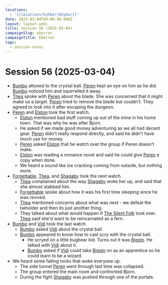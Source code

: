 ```yaml
---
locations:
  - '[[locations/kyhber|Khyber]]'
date: 2025-03-04T00:00:00.000Z
layout: layout.webc
title: Session 56 (2025-03-04)
campaignSlug: eberron
campaignTitle: Eberron
tags:
  - session-notes
---
```

# Session 56 (2025-03-04)

- [Bumbo](pcs/bumbo.md) attuned to the crystal ball. [Peren](pcs/peren-ngintaku.md) kept an eye on him as he did. [Bumbo](pcs/bumbo.md) noticed him and squirrelled it away.
- [Thea](pcs/thea.md) spoke with [Peren](pcs/peren-ngintaku.md) about the blade. She was concerned that it might make us a target. [Peren](pcs/peren-ngintaku.md) tried to remove the blade but couldn't. They agreed to look into it after escaping the dungeon.
- [Peren](pcs/peren-ngintaku.md) and [Elston](pcs/elston-ford.md) took the first watch.
	- [Elston](pcs/elston-ford.md) mentioned bad stuff coming up out of the mine in his home town. That was why he was after Bjorn.
	- He asked if we made good money adventuring as we all had decent gear. [Peren](pcs/peren-ngintaku.md) didn't really respond directly, and said he didn't have much use for money.
	- [Peren](pcs/peren-ngintaku.md) asked [Elston](pcs/elston-ford.md) that he watch over the group if Peren doesn't make.
	- [Elston](pcs/elston-ford.md) was reading a romance novel and said he could give [Peren](pcs/peren-ngintaku.md) a copy when done.
	- We heard a sound like ice cracking coming from outside, but nothing more.
- [Forgettable](pcs/forgettable.md), [Thea](pcs/thea.md), and [Shagaby](pcs/shagaby.md) took the next watch.
	- [Thea](pcs/thea.md) complained about the way [Shagaby](pcs/shagaby.md) woke her up, and said that she almost stabbed him.
	- [Forgettable](pcs/forgettable.md) spoke about how it was his first time sleeping since he was revived.
	- [Thea](pcs/thea.md) mentioned concerns about what was next - we defeat the beholder and then its just another thing.
	- They talked about what would happen if [The Silent Folk](other/the-silent-folk.md) took over. [Thea](pcs/thea.md) said she'd want to be reincarnated as a fern.
- [Bumbo](pcs/bumbo.md) and [Vidi](pcs/vidi-veni.md) took the last watch.
	- [Bumbo](pcs/bumbo.md) asked [Vidi](pcs/vidi-veni.md) about the crystal ball.
	- [Bumbo](pcs/bumbo.md) appeared to know how to cast scry with the crystal ball.
		- He scryed on a little bugbear kid. Turns out it was [Biggin](npcs/biggin.md). He talked with [Vidi](pcs/vidi-veni.md) about ti.
		- [Bumbo](pcs/bumbo.md) asked if [Vidi](pcs/vidi-veni.md) could take [Biggin](npcs/biggin.md) on as an apprentice so he could learn to be a wizard.
- We heard some falling rocks that woke everyone up.
	- The side tunnel [Peren](pcs/peren-ngintaku.md) went through last time was collapsed.
	- The group entered the main room and confronted Bjorn.
	- During the fight [Shagaby](pcs/shagaby.md) was pushed through one of the portals.
